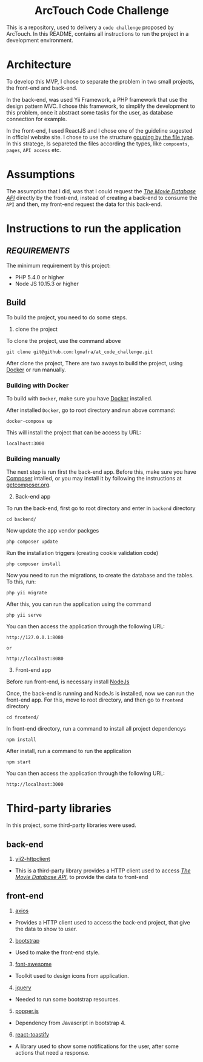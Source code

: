 <p align="center">
    <h1 align="center">ArcTouch Code Challenge</h1>
</p>

This is a repository, used to delivery a `code challenge` proposed by ArcTouch. In this README, contains all instructions to run the project in a development environment.

# Architecture
To develop this MVP, I chose to separate the problem in two small projects, the front-end and back-end.

In the back-end, was used Yii Framework, a PHP framework that use the design pattern MVC. I chose this framework, to simplify the development to this problem, once it abstract some tasks for the user, as database connection for example.

In the front-end, I used ReactJS and I chose one of the guideline sugested in official website site. I chose to use the structure [gouping by the file type](https://reactjs.org/docs/faq-structure.html#grouping-by-file-type). In this stratege, Is separeted the files according the types, like `compoents`, `pages`, `API access` etc.

# Assumptions
The assumption that I did, was that I could request the _[The Movie Database API](https://developers.themoviedb.org/3)_ directly by the front-end, instead of creating a back-end to consume the `API` and then, my front-end request the data for this back-end.

# Instructions to run the application

## _REQUIREMENTS_
The minimum requirement by this project:
- PHP 5.4.0 or higher
- Node JS 10.15.3 or higher

## Build
To build the project, you need to do some steps.

1. clone the project

To clone the project, use the command above
```
git clone git@github.com:lgmafra/at_code_challenge.git
```

After clone the project, There are two aways to build the project, using [Docker](https://www.docker.com/get-started) or run manually.

### Building with Docker

To build with `Docker`, make sure you have [Docker](https://www.docker.com/get-started) installed.

After installed `Docker`, go to root directory and run above command:

```
docker-compose up
```

This will install the project that can be access by URL:

```
localhost:3000
```

### Building manually

The next step is run first the back-end app. Before this, make sure you have [Composer](http://getcomposer.org/) intalled, or you may install it by following the instructions
at [getcomposer.org](http://getcomposer.org/doc/00-intro.md#installation-nix).

2. Back-end app

To run the back-end, first go to root directory and enter in `backend` directory
```
cd backend/
```

Now update the app vendor packges
```
php composer update
```

Run the installation triggers (creating cookie validation code)
```
php composer install
```

Now you need to run the migrations, to create the database and the tables. To this, run:
```
php yii migrate
```

After this, you can run the application using the command
```
php yii serve
```

You can then access the application through the following URL:
```
http://127.0.0.1:8080

or

http://localhost:8080
```


3. Front-end app

Before run front-end, is necessary install [NodeJs](https://nodejs.org/en/)

Once, the back-end is running and NodeJs is installed, now we can run the front-end app. For this, move to root directory, and then go to `frontend` directory
```
cd frontend/
```

In front-end directory, run a command to install all project dependencys
```
npm install
```

After install, run a command to run the application
```
npm start
```

You can then access the application through the following URL:
```
http://localhost:3000
```

# Third-party libraries

In this project, some third-party libraries were used.
## back-end
1. [yii2-httpclient](https://github.com/yiisoft/yii2-httpclient)
- This is a third-party library provides a HTTP client used to access _[The Movie Database API](https://developers.themoviedb.org/3)_, to provide the data to front-end

## front-end
1. [axios](https://github.com/axios/axios)
- Provides a HTTP client used to access the back-end project, that give the data to show to user.

2. [bootstrap](https://github.com/twbs/bootstrap)
- Used to make the front-end style.

3. [font-awesome](https://github.com/FortAwesome/Font-Awesome)
- Toolkit used to design icons from application.

4. [jquery](https://github.com/jquery/jquery)
- Needed to run some bootstrap resources.

5. [popper.js](https://github.com/pemrouz/popper)
- Dependency from Javascript in bootstrap 4.

6. [react-toastify](https://github.com/fkhadra/react-toastify)
- A library used to show some notifications for the user, after some actions that need a response.